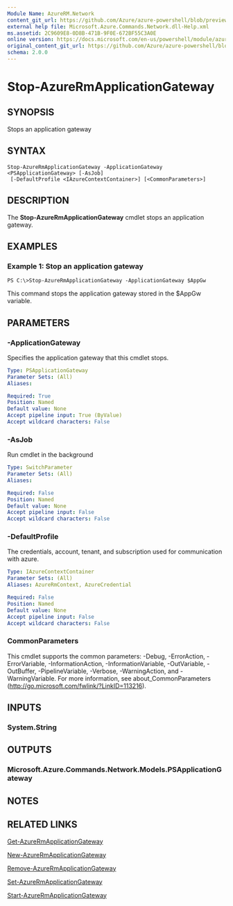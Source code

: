 ```yaml
---
Module Name: AzureRM.Network
content_git_url: https://github.com/Azure/azure-powershell/blob/preview/src/ResourceManager/Network/Commands.Network/help/Stop-AzureRmApplicationGateway.md
external help file: Microsoft.Azure.Commands.Network.dll-Help.xml
ms.assetid: 2C9609E8-0D8B-471B-9F0E-672BF55C3A0E
online version: https://docs.microsoft.com/en-us/powershell/module/azurerm.network/stop-azurermapplicationgateway
original_content_git_url: https://github.com/Azure/azure-powershell/blob/preview/src/ResourceManager/Network/Commands.Network/help/Stop-AzureRmApplicationGateway.md
schema: 2.0.0
---
```


# Stop-AzureRmApplicationGateway

## SYNOPSIS
Stops an application gateway

## SYNTAX

```
Stop-AzureRmApplicationGateway -ApplicationGateway <PSApplicationGateway> [-AsJob]
 [-DefaultProfile <IAzureContextContainer>] [<CommonParameters>]
```

## DESCRIPTION
The **Stop-AzureRmApplicationGateway** cmdlet stops an application gateway.

## EXAMPLES

### Example 1: Stop an application gateway
```
PS C:\>Stop-AzureRmApplicationGateway -ApplicationGateway $AppGw
```

This command stops the application gateway stored in the $AppGw variable.

## PARAMETERS

### -ApplicationGateway
Specifies the application gateway that this cmdlet stops.

```yaml
Type: PSApplicationGateway
Parameter Sets: (All)
Aliases: 

Required: True
Position: Named
Default value: None
Accept pipeline input: True (ByValue)
Accept wildcard characters: False
```

### -AsJob
Run cmdlet in the background

```yaml
Type: SwitchParameter
Parameter Sets: (All)
Aliases: 

Required: False
Position: Named
Default value: None
Accept pipeline input: False
Accept wildcard characters: False
```

### -DefaultProfile
The credentials, account, tenant, and subscription used for communication with azure.

```yaml
Type: IAzureContextContainer
Parameter Sets: (All)
Aliases: AzureRmContext, AzureCredential

Required: False
Position: Named
Default value: None
Accept pipeline input: False
Accept wildcard characters: False
```

### CommonParameters
This cmdlet supports the common parameters: -Debug, -ErrorAction, -ErrorVariable, -InformationAction, -InformationVariable, -OutVariable, -OutBuffer, -PipelineVariable, -Verbose, -WarningAction, and -WarningVariable. For more information, see about_CommonParameters (http://go.microsoft.com/fwlink/?LinkID=113216).

## INPUTS

### System.String

## OUTPUTS

### Microsoft.Azure.Commands.Network.Models.PSApplicationGateway

## NOTES

## RELATED LINKS

[Get-AzureRmApplicationGateway](./Get-AzureRmApplicationGateway.md)

[New-AzureRmApplicationGateway](./New-AzureRmApplicationGateway.md)

[Remove-AzureRmApplicationGateway](./Remove-AzureRmApplicationGateway.md)

[Set-AzureRmApplicationGateway](./Set-AzureRmApplicationGateway.md)

[Start-AzureRmApplicationGateway](./Start-AzureRmApplicationGateway.md)